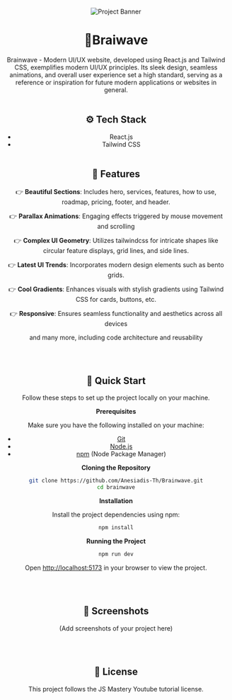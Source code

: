 
<div align="center">
  <br />
    <a >
      <img src="https://i.ibb.co/Kqdv8j1/Image-from.png" alt="Project Banner">
    </a>
  <br />



# <a name="introduction">🧠Braiwave</a>

Brainwave - Modern UI/UX website, developed using React.js and Tailwind CSS, exemplifies modern UI/UX principles. Its sleek design, seamless animations, and overall user experience set a high standard, serving as a reference or inspiration for future modern applications or websites in general.
<br><br>  


## <a name="tech-stack">⚙️ Tech Stack</a>

- React.js
- Tailwind CSS
<br><br>  




## <a name="features">🔋 Features</a>

👉 **Beautiful Sections**: Includes hero, services, features, how to use, roadmap, pricing, footer, and header.

👉 **Parallax Animations**: Engaging effects triggered by mouse movement and scrolling

👉 **Complex UI Geometry**: Utilizes tailwindcss for intricate shapes like circular feature displays, grid lines, and side lines.

👉 **Latest UI Trends**: Incorporates modern design elements such as bento grids.

👉 **Cool Gradients**: Enhances visuals with stylish gradients using Tailwind CSS for cards, buttons, etc.

👉 **Responsive**: Ensures seamless functionality and aesthetics across all devices

and many more, including code architecture and reusability


<br><br>  


## <a name="quick-start">🤸 Quick Start</a>

Follow these steps to set up the project locally on your machine.

**Prerequisites**

Make sure you have the following installed on your machine:

- [Git](https://git-scm.com/)
- [Node.js](https://nodejs.org/en)
- [npm](https://www.npmjs.com/) (Node Package Manager)

**Cloning the Repository**

```bash
git clone https://github.com/Anesiadis-Th/Brainwave.git
cd brainwave
```

**Installation**

Install the project dependencies using npm:

```bash
npm install
```

**Running the Project**

```bash
npm run dev
```

Open [http://localhost:5173](http://localhost:5173) in your browser to view the project.

<br><br>  


 ## <a name="screenshots"> 📸 Screenshots</a>

(Add screenshots of your project here)


<br><br>  
## <a name="license">📜 License</a>

This project follows the JS Mastery Youtube tutorial license. 
